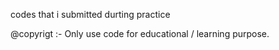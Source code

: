 codes that i submitted durting practice 

@copyrigt :- Only use code for educational / learning  purpose.
